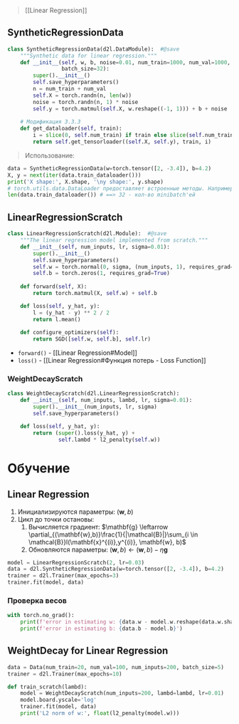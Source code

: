 > [[Linear Regression]]
## SyntheticRegressionData
```python
class SyntheticRegressionData(d2l.DataModule):  #@save
    """Synthetic data for linear regression."""
    def __init__(self, w, b, noise=0.01, num_train=1000, num_val=1000,
                 batch_size=32):
        super().__init__()
        self.save_hyperparameters()
        n = num_train + num_val
        self.X = torch.randn(n, len(w))
        noise = torch.randn(n, 1) * noise
        self.y = torch.matmul(self.X, w.reshape((-1, 1))) + b + noise
        
    # Модификация 3.3.3
    def get_dataloader(self, train):
	    i = slice(0, self.num_train) if train else slice(self.num_train, None)
	    return self.get_tensorloader((self.X, self.y), train, i)
```
> Использование:
```python
data = SyntheticRegressionData(w=torch.tensor([2, -3.4]), b=4.2)
X, y = next(iter(data.train_dataloader()))
print('X shape:', X.shape, '\ny shape:', y.shape)
# torch.utils.data.DataLoader предоставляет встроенные методы. Например:
len(data.train_dataloader()) # ==> 32 - кол-во minibatch'ей
```
## LinearRegressionScratch
```python
class LinearRegressionScratch(d2l.Module):  #@save
    """The linear regression model implemented from scratch."""
    def __init__(self, num_inputs, lr, sigma=0.01):
        super().__init__()
        self.save_hyperparameters()
        self.w = torch.normal(0, sigma, (num_inputs, 1), requires_grad=True)
        self.b = torch.zeros(1, requires_grad=True)
    
    def forward(self, X):
	    return torch.matmul(X, self.w) + self.b

	def loss(self, y_hat, y):
	    l = (y_hat - y) ** 2 / 2
	    return l.mean()
	
	def configure_optimizers(self):
	    return SGD([self.w, self.b], self.lr)
```
- `forward()` - [[Linear Regression#Model]]
- `loss()` - [[Linear Regression#Функция потерь - Loss Function]]
### WeightDecayScratch
```python
class WeightDecayScratch(d2l.LinearRegressionScratch):
    def __init__(self, num_inputs, lambd, lr, sigma=0.01):
        super().__init__(num_inputs, lr, sigma)
        self.save_hyperparameters()

    def loss(self, y_hat, y):
        return (super().loss(y_hat, y) +
                self.lambd * l2_penalty(self.w))
```


# Обучение
## Linear Regression
1. Инициализируются параметры: $(\mathbf{w},b)$
2. Цикл до точки остановы:
	1. Вычисляется градиент: $\mathbf{g} \leftarrow \partial_{(\mathbf{w},b)}\frac{1}{|\mathcal{B}|}\sum_{i \in \mathcal{B}}l(\mathbf{x}^{(i)},y^{(i)}, \mathbf{w}, b)$ 
	2. Обновляются параметры: $(\mathbf{w}, b) \leftarrow (\mathbf{w},b) - \eta \mathbf{g}$

```python
model = LinearRegressionScratch(2, lr=0.03)
data = d2l.SyntheticRegressionData(w=torch.tensor([2, -3.4]), b=4.2)
trainer = d2l.Trainer(max_epochs=3)
trainer.fit(model, data)
```

### Проверка весов
```python
with torch.no_grad():
    print(f'error in estimating w: {data.w - model.w.reshape(data.w.shape)}')
    print(f'error in estimating b: {data.b - model.b}')
```
## WeightDecay for Linear Regression
```python
data = Data(num_train=20, num_val=100, num_inputs=200, batch_size=5)
trainer = d2l.Trainer(max_epochs=10)

def train_scratch(lambd):
    model = WeightDecayScratch(num_inputs=200, lambd=lambd, lr=0.01)
    model.board.yscale='log'
    trainer.fit(model, data)
    print('L2 norm of w:', float(l2_penalty(model.w)))
```